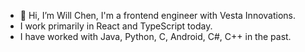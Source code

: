 - 👋 Hi, I’m Will Chen, I'm a frontend engineer with Vesta Innovations.
- I work primarily in React and TypeScript today.
- I have worked with Java, Python, C, Android, C#, C++ in the past.

<!---
chenthedev/chenthedev is a ✨ special ✨ repository because its `README.md` (this file) appears on your GitHub profile.
You can click the Preview link to take a look at your changes.
--->
